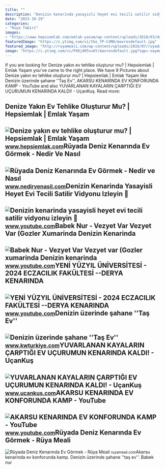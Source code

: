 ```yaml
---
title: ""
description: "Denizin kenarinda yasayisli heyet evi tecili satilir vidyonu izleyin 📲"
date: "2023-10-29"
categories:
- "Ruya Tabiri"
images:
- "https://www.hepsiemlak.com/emlak-yasam/wp-content/uploads/2018/03/denize-yakin-ev-tehlike-olusturur-mu-2.jpg"
featuredImage: "https://i.ytimg.com/vi/tko_fP-CdMA/maxresdefault.jpg"
featured_image: "http://ruyameali.com/wp-content/uploads/2019/07/ruyada-deniz-kenarinda-ev-gormek-810x540.jpg"
image: "https://i.ytimg.com/vi/PXDj4R5vv6Y/maxresdefault.jpg?sqp=-oaymwEmCIAKENAF8quKqQMa8AEB-AH-CYAC0AWKAgwIABABGFkgZShjMA8=&amp;rs=AOn4CLAGz9Xk32wIvTKMEwBNijOrAjVIsg"
---
```


If you are looking for Denize yakın ev tehlike oluşturur mu? | Hepsiemlak | Emlak Yaşam you've came to the right place. We have 9 Pictures about Denize yakın ev tehlike oluşturur mu? | Hepsiemlak | Emlak Yaşam like Denizin üzerinde şahane ''Taş Ev'', AKARSU KENARINDA EV KONFORUNDA KAMP - YouTube and also YUVARLANAN KAYALARIN ÇARPTIĞI EV UÇURUMUN KENARINDA KALDI! - UçanKuş. Read more:

Denize Yakın Ev Tehlike Oluşturur Mu? | Hepsiemlak | Emlak Yaşam
----------------------------------------------------------------

 ![Denize yakın ev tehlike oluşturur mu? | Hepsiemlak | Emlak Yaşam](https://www.hepsiemlak.com/emlak-yasam/wp-content/uploads/2018/03/denize-yakin-ev-tehlike-olusturur-mu-2.jpg) <small>www.hepsiemlak.com</small>Rüyada Deniz Kenarında Ev Görmek - Nedir Ve Nasıl
-------------------------------------------------

 ![Rüyada Deniz Kenarında Ev Görmek - Nedir ve Nasıl](https://www.nedirvenasil.com/wp-content/uploads/2020/11/Ruyada-Deniz-Kenarinda-Ev-Gormek.jpg) <small>www.nedirvenasil.com</small>Denizin Kenarinda Yasayisli Heyet Evi Tecili Satilir Vidyonu Izleyin 📲
----------------------------------------------------------------------

 ![Denizin kenarinda yasayisli heyet evi tecili satilir vidyonu izleyin 📲](https://i.ytimg.com/vi/tko_fP-CdMA/maxresdefault.jpg) <small>www.youtube.com</small>Babek Nur - Vezyet Var Vezyet Var (Gozler Xumarinda Denizin Kenarinda
---------------------------------------------------------------------

 ![Babek Nur - Vezyet Var Vezyet var (Gozler xumarinda Denizin kenarinda](https://i.ytimg.com/vi/Ur75Ur0e_-0/maxresdefault.jpg) <small>www.youtube.com</small>YENİ YÜZYIL ÜNİVERSİTESİ - 2024 ECZACILIK FAKÜLTESİ --DERYA KENARINDA
---------------------------------------------------------------------

 ![YENİ YÜZYIL ÜNİVERSİTESİ - 2024 ECZACILIK FAKÜLTESİ --DERYA KENARINDA](https://i.ytimg.com/vi/PXDj4R5vv6Y/maxresdefault.jpg?sqp=-oaymwEmCIAKENAF8quKqQMa8AEB-AH-CYAC0AWKAgwIABABGFkgZShjMA8=&rs=AOn4CLAGz9Xk32wIvTKMEwBNijOrAjVIsg) <small>www.youtube.com</small>Denizin üzerinde şahane ''Taş Ev''
----------------------------------

 ![Denizin üzerinde şahane ''Taş Ev''](https://repstaticneu.azureedge.net/images/2004/L/WM/Large/c5f9a639-ee2d-4f55-97f5-017857b20a4f-57532577-24e7-4928-88d9-f3e2ebf91a52.jpg) <small>www.kwturkiye.com</small>YUVARLANAN KAYALARIN ÇARPTIĞI EV UÇURUMUN KENARINDA KALDI! - UçanKuş
--------------------------------------------------------------------

 ![YUVARLANAN KAYALARIN ÇARPTIĞI EV UÇURUMUN KENARINDA KALDI! - UçanKuş](https://cdn.ucankus.com/img/yuvarlanankayalarincarptigiev123123.jpg) <small>www.ucankus.com</small>AKARSU KENARINDA EV KONFORUNDA KAMP - YouTube
---------------------------------------------

 ![AKARSU KENARINDA EV KONFORUNDA KAMP - YouTube](https://i.ytimg.com/vi/mJ9sXsp0uV0/maxresdefault.jpg) <small>www.youtube.com</small>Rüyada Deniz Kenarında Ev Görmek - Rüya Meali
---------------------------------------------

 ![Rüyada Deniz Kenarında Ev Görmek - Rüya Meali](http://ruyameali.com/wp-content/uploads/2019/07/ruyada-deniz-kenarinda-ev-gormek-810x540.jpg) <small>ruyameali.com</small>Akarsu kenarinda ev konforunda kamp. Denizin üzerinde şahane ''taş ev''. Babek nur
